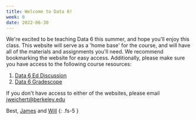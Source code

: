 ```yaml
---
title: Welcome to Data 6!
week: 0
date: 2022-06-30
---
```


We're excited to be teaching Data 6 this summer, and hope you'll enjoy this class. This website will serve as a 'home base' for the course, and will have all of the materials and assignments you'll need. We recommend bookmarking the website for easy access. Additionally, please make sure you have access to the following course resources:
1. [Data 6 Ed Discussion](https://edstem.org/us/courses/22794/discussion/)
2. [Data 6 Gradescope](#)

If you don't have access to either of the websites, please email <a>jweichert@berkeley.edu</a>

Best, [James](https://data6.org/su22/staff/#instructors) and [Will](https://data6.org/su22/staff/#instructors)
{: .fs-5 }
